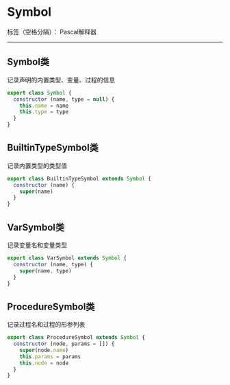 # Symbol

标签（空格分隔）： Pascal解释器

---

## Symbol类

记录声明的内置类型、变量、过程的信息

```javascript
export class Symbol {
  constructor (name, type = null) {
    this.name = name
    this.type = type
  }
}
```

## BuiltinTypeSymbol类

记录内置类型的类型值

```javascript
export class BuiltinTypeSymbol extends Symbol {
  constructor (name) {
    super(name)
  }
}
```

## VarSymbol类

记录变量名和变量类型

```javascript
export class VarSymbol extends Symbol {
  constructor (name, type) {
    super(name, type)
  }
}
```

## ProcedureSymbol类

记录过程名和过程的形参列表

```javascript
export class ProcedureSymbol extends Symbol {
  constructor (node, params = []) {
    super(node.name)
    this.params = params
    this.node = node
  }
}
```





